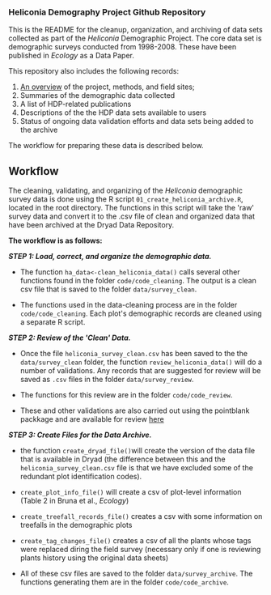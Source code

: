 ### Heliconia Demography Project Github Repository

This is the README for the cleanup, organization, and archiving of data sets collected as part of the _Heliconia_ Demographic Project. The core data set is demographic surveys conducted from 1998-2008. These have been published in _Ecology_ as a Data Paper.

This repository also includes the following records: 

1. [An overview](https://brunalab.github.io/HeliconiaSurveys/index.html) of the project, methods, and field sites;
2. Summaries of the demographic data collected
3. A list of HDP-related publications
4. Descriptions of the the HDP data sets available to users
4. Status of ongoing data validation efforts and data sets being added to the archive 

<!---
This repository contains the following folders:
└── HeliconiaSurveys.
    ├── `01_create_heliconia_archive.R`
    ├── code
    │   ├── code_archive (preparing the file to be archived at Dryad)
    │   └── code_cleaning (cleaning & combining data from individual plots)
    │   └── code_review (validation checks of clean data set)
    ├── data
    │   ├── survey_archive (files archived at Dryad)
    │   └── survey_clean (clean data prior to archiving)
    │   └── survey_raw (raw data files)
    │   └── survey_review (records for review following validation checks)
    ├── README.md
    ├── LICENSE
    └── .gitignore
--->



The workflow for preparing these data is described below.

## Workflow

The cleaning, validating, and organizing of the _Heliconia_ demographic survey data is 
done using the R script `01_create_heliconia_archive.R`, located in the root directory. The functions in this script will take the 'raw' survey data and convert it to the .csv file of clean and organized data that have been archived at the Dryad Data Repository. 

**The workflow is as follows:**

***STEP 1: Load, correct, and organize the demographic data.*** 

- The function `ha_data<-clean_heliconia_data()` calls several other functions 
found in the folder `code/code_cleaning`. The output is a clean csv file that is 
saved to the folder `data/survey_clean`.

- The functions used in the data-cleaning process are in the folder `code/code_cleaning`. Each plot's demographic records are cleaned using a separate R script.

***STEP 2: Review of the 'Clean' Data.*** 

- Once the file `heliconia_survey_clean.csv` has been saved to the the `data/survey_clean` folder, the function `review_heliconia_data()` will do a number of validations. 
Any records that are suggested for review will be saved as `.csv` files 
in the folder `data/survey_review`. 

- The functions for this review are in the folder `code/code_review`.

- These and other validations are also carried out using the pointblank packkage and are available for review [here]()

***STEP 3: Create Files for the Data Archive.*** 

- the function `create_dryad_file()`will create the version of the data file that is available in Dryad (the difference between this and the `heliconia_survey_clean.csv` file is that we have excluded some of the redundant plot identification codes). 

- `create_plot_info_file()` will create a csv of plot-level information (Table 2 in Bruna et al., _Ecology_) 

- `create_treefall_records_file()` creates a csv with some information on
treefalls in the demographic plots

- `create_tag_changes_file()` creates a csv of all the plants whose tags 
were replaced diring the field survey (necessary only if one is reviewing 
plants history using the original data sheets) 

- All of these csv files are saved to the folder `data/survey_archive`. The 
functions generating them are in the folder `code/code_archive`.


